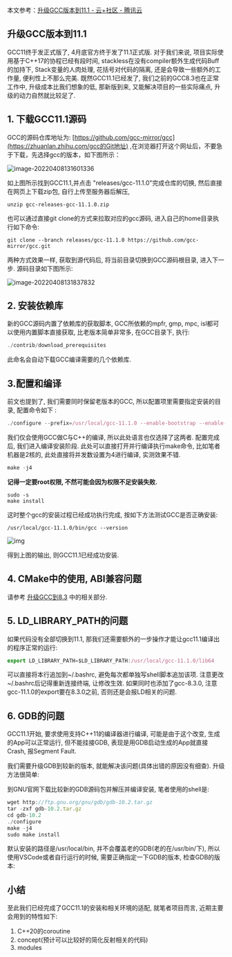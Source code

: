 本文参考：[升级GCC版本到11.1 - 云+社区 - 腾讯云](https://cloud.tencent.com/developer/article/1894845)

## 升级GCC版本到11.1

  GCC11终于发正式版了, 4月底官方终于发了11.1正式版. 对于我们来说, 项目实际使用基于C++17的协程已经有段时间, stackless在没有compiler额外生成代码Buff的加持下, Stack变量的人肉处理, 花括号对代码的隔离, 还是会导致一些额外的工作量, 便利性上不那么完美. 既然GCC11.1已经发了, 我们之前的GCC8.3也在正常工作中, 升级成本比我们想象的低, 那新版到来, 又能解决项目的一些实际痛点, 升级的动力自然就比较足了. 

 

## 1. 下载GCC11.1源码

  GCC的源码仓库地址为: [https://github.com/gcc-mirror/gcc](https://zhuanlan.zhihu.com/gcc的Git地址) ,在浏览器打开这个网址后，不要急于下载，先选择gcc的版本，如下图所示：

![image-20220408131601336](https://raw.githubusercontent.com/sxfinn/picgo/master/img/202204081316622.png)



如上图所示找到GCC11.1,并点击 "releases/gcc-11.1.0"完成仓库的切换,  然后直接在网页上下载zip包, 自行上传至服务器后解压,

```shell
unzip gcc-releases-gcc-11.1.0.zip
```

也可以通过直接git clone的方式来拉取对应的gcc源码, 进入自己的home目录执行如下命令:

```shell
git clone --branch releases/gcc-11.1.0 https://github.com/gcc-mirror/gcc.git
```

两种方式效果一样, 获取到源代码后, 将当前目录切换到GCC源码根目录, 进入下一步. 源码目录如下图所示:

![image-20220408131837832](https://raw.githubusercontent.com/sxfinn/picgo/master/img/202204081318936.png)

## 2. 安装依赖库

  新的GCC源码内置了依赖库的获取脚本, GCC所依赖的mpfr, gmp, mpc, isl都可以使用内置脚本直接获取, 比老版本简单非常多,  在GCC目录下, 执行:

```javascript
./contrib/download_prerequisites
```

此命名会自动下载GCC编译需要的几个依赖库. 

## 3.配置和编译

  前文也提到了, 我们需要同时保留老版本的GCC, 所以配置项里需要指定安装的目录, 配置命令如下 :

```javascript
./configure --prefix=/usr/local/gcc-11.1.0 --enable-bootstrap --enable-languages=c,c++ --enable-threads=posix --enable-checking=release --enable-multilib --with-system-zlib
```

  我们仅会使用GCC做C与C++的编译, 所以此处语言也仅选择了这两者.    配置完成后, 我们进入编译安装阶段. 此处可以直接打开并行编译执行make命令, 比如笔者机器是2核的, 此处直接将并发数设置为4进行编译, 实测效果不错.

```javascript
make -j4
```

  **记得一定要root权限, 不然可能会因为权限不足安装失败.**

```shell
sudo -s
make install
```

  这时整个gcc的安装过程已经成功执行完成, 按如下方法测试GCC是否正确安装:

```shell
/usr/local/gcc-11.1.0/bin/gcc --version
```

![img](https://raw.githubusercontent.com/sxfinn/picgo/master/img/202204081318609.png)

得到上图的输出, 则GCC11.1已经成功安装.

## 4. CMake中的使用, ABI兼容问题

  请参考 [升级GCC到8.3](https://zhuanlan.zhihu.com/p/345928428) 中的相关部分.

## 5. LD_LIBRARY_PATH的问题

  如果代码没有全部切换到11.1, 那我们还需要额外的一步操作才能让gcc11.1编译出的程序正常的运行:

```javascript
export LD_LIBRARY_PATH=$LD_LIBRARY_PATH:/usr/local/gcc-11.1.0/lib64
```

可以直接将本行追加到~/.bashrc, 避免每次都单独写shell脚本追加该项. 注意更改~/.bashrc后记得重新连接终端, 让修改生效. 如果同时也添加了gcc-8.3.0, 注意gcc-11.1.0的export要在8.3.0之前, 否则还是会报LD相关的问题.

## 6. GDB的问题

  GCC11.1开始, 要求使用支持C++11的编译器进行编译, 可能是由于这个改变, 生成的App可以正常运行, 但不能挂接GDB, 表现是用GDB启动生成的App就直接Crash, 报Segment Fault.

  我们需要升级GDB到较新的版本,  就能解决该问题(具体出错的原因没有细查).  升级方法很简单:

  到GNU官网下载比较新的GDB源码包并解压并编译安装, 笔者使用的shell是:

```javascript
wget http://ftp.gnu.org/gnu/gdb/gdb-10.2.tar.gz
tar -zxf gdb-10.2.tar.gz
cd gdb-10.2
./configure
make -j4
sudo make install
```

  默认安装的路径是/usr/local/bin, 并不会覆盖老的GDB(老的在/usr/bin/下), 所以使用VSCode或者自行运行的时候, 需要正确指定一下GDB的版本, 检查GDB的版本:

## 小结

  至此我们已经完成了GCC11.1的安装和相关环境的适配, 就笔者项目而言, 近期主要会用到的特性如下:

1. C++20的coroutine
2. concept(预计可以比较好的简化反射相关的代码) 
3. modules

